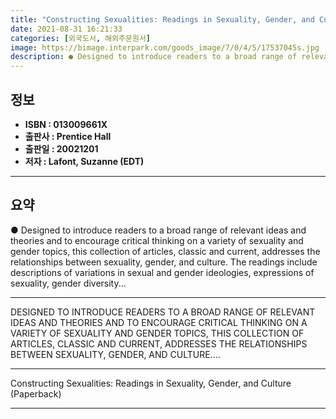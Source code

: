 ```yaml
---
title: "Constructing Sexualities: Readings in Sexuality, Gender, and Culture (Paperback)"
date: 2021-08-31 16:21:33
categories: [외국도서, 해외주문원서]
image: https://bimage.interpark.com/goods_image/7/0/4/5/17537045s.jpg
description: ● Designed to introduce readers to a broad range of relevant ideas and theories and to encourage critical thinking on a variety of sexuality and gender topics,
---
```


## **정보**

- **ISBN : 013009661X**
- **출판사 : Prentice Hall**
- **출판일 : 20021201**
- **저자 : Lafont, Suzanne (EDT)**

------



## **요약**

●  Designed to introduce readers to a broad range of relevant ideas and theories and to encourage critical thinking on a variety of sexuality and gender topics, this collection of articles, classic and current, addresses the relationships between sexuality, gender, and culture. The readings include descriptions of variations in sexual and gender ideologies, expressions of sexuality, gender diversity...

------

DESIGNED TO INTRODUCE READERS TO A BROAD RANGE OF RELEVANT IDEAS AND THEORIES AND TO ENCOURAGE CRITICAL THINKING ON A VARIETY OF SEXUALITY AND GENDER TOPICS, THIS COLLECTION OF ARTICLES, CLASSIC AND CURRENT, ADDRESSES THE RELATIONSHIPS BETWEEN SEXUALITY, GENDER, AND CULTURE.... 

------


Constructing Sexualities: Readings in Sexuality, Gender, and Culture (Paperback) 

------


